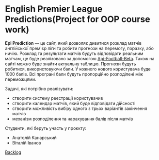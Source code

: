 # English Premier League Predictions(Project for OOP course work)

**Epl Prediction** — це сайт, який дозволяє дивитися розклад матчів англійської прем'єр ліги та робити прогнози на перемогу, поразку, або ничію. Розклад та результати матчів будуть відповідати реальним матчам, це буде реалізовано за допомогою [Api-Football-Beta](https://rapidapi.com/api-sports/api/api-football-beta/). Також на сайті можно буде знайти актуальну таблицю. Прогнози будуть робитися, використовуючи бали. У кожного нового користувача буде 1000 балів. Всі програні бали будуть пропорційно розподілені між переможцями. 

Задачі, які потрібно реалізувати:
- створити систему реєстрації користувачив
- створити календар матчів, який буде відповідати дійсності
- створити можливість вибіру одного з трьох варіантів закінчення матчів
- механізм розподілення та нарахування балів після матчів


Студенти, які беруть участь у проєкту:
- Анатолій Канарський
- Віталій Іванов

[Backlog](https://github.com/users/v1talick/projects/1)
